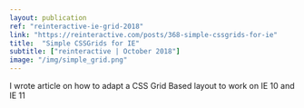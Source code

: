 ```yaml
---
layout: publication
ref: "reinteractive-ie-grid-2018"
link: "https://reinteractive.com/posts/368-simple-cssgrids-for-ie"
title:  "Simple CSSGrids for IE"
subtitle: ["reinteractive | October 2018"]
image: "/img/simple_grid.png"
---
```


I wrote article on how to adapt a CSS Grid Based layout to work on IE 10 and IE 11
